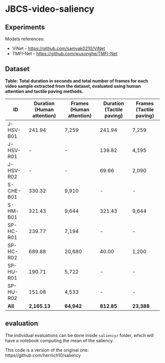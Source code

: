 # JBCS-video-saliency

## Experiments

Models references:

- ViNet - https://github.com/samyak0210/ViNet
- TMFI-Net - https://github.com/wusonghe/TMFI-Net


## Dataset

**Table: Total duration in seconds and total number of frames for each video sample extracted from the dataset, evaluated using human attention and tactile paving methods.**

| ID           | Duration (Human attention) | Frames (Human attention) | Duration (Tactile paving) | Frames (Tactile paving) |
|--------------|----------------------------|---------------------------|----------------------------|--------------------------|
| J-HSV-B01    | 241.94                     | 7,259                     | 241.94                     | 7,259                    |
| J-HSV-R01    | -                          | -                         | 139.82                     | 4,195                    |
| J-HSV-R02    | -                          | -                         | 69.66                      | 2,090                    |
| S-CHE-B01    | 330.32                     | 9,910                     | -                          | -                        |
| S-HM-B01     | 321.43                     | 9,644                     | 321.43                     | 9,644                    |
| SP-HC-R01    | 239.77                     | 7,194                     | -                          | -                        |
| SP-HC-R02    | 689.88                     | 20,680                    | 40.00                      | 1,200                    |
| SP-HU-R01    | 190.71                     | 5,722                     | -                          | -                        |
| SP-HU-R02    | 151.08                     | 4,533                     | -                          | -                        |
| **All**      | **2,165.13**               | **64,942**                | **812.85**                 | **23,388**               |



## evaluation

The individual evaluations can be done inside `saliency/` folder, which will have a notebook computing the mean of the saliency.

This code is a version of the original one: https//github.com/herrlich10/saliency
